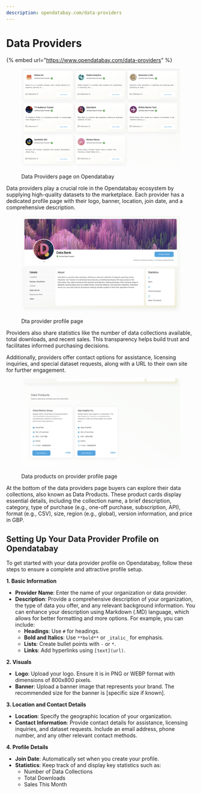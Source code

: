 ```yaml
---
description: opendatabay.com/data-providers
---
```


# Data Providers

{% embed url="https://www.opendatabay.com/data-providers" %}

<figure><img src="../.gitbook/assets/image.png" alt=""><figcaption><p>Data Providers page on Opendatabay</p></figcaption></figure>

Data providers play a crucial role in the Opendatabay ecosystem by supplying high-quality datasets to the marketplace. Each provider has a dedicated profile page with their logo, banner, location, join date, and a comprehensive description.&#x20;

<figure><img src="../.gitbook/assets/image (1).png" alt=""><figcaption><p>Dta provider profile page</p></figcaption></figure>

Providers also share statistics like the number of data collections available, total downloads, and recent sales. This transparency helps build trust and facilitates informed purchasing decisions.&#x20;

Additionally, providers offer contact options for assistance, licensing inquiries, and special dataset requests, along with a URL to their own site for further engagement.

<figure><img src="../.gitbook/assets/image (2).png" alt=""><figcaption><p>Data products on provider profile page</p></figcaption></figure>

At the bottom of the data providers page buyers can explore their data collections, also known as Data Products. These product cards display essential details, including the collection name, a brief description, category, type of purchase (e.g., one-off purchase, subscription, API), format (e.g., CSV), size, region (e.g., global), version information, and price in GBP.&#x20;

## Setting Up Your Data Provider Profile on Opendatabay

To get started with your data provider profile on Opendatabay, follow these steps to ensure a complete and attractive profile setup.

**1. Basic Information**

* **Provider Name**: Enter the name of your organization or data provider.
* **Description**: Provide a comprehensive description of your organization, the type of data you offer, and any relevant background information. You can enhance your description using Markdown (.MD) language, which allows for better formatting and more options. For example, you can include:
  * **Headings**: Use `#` for headings.
  * **Bold and Italics**: Use `**bold**` or `_italic_` for emphasis.
  * **Lists**: Create bullet points with `-` or `*`.
  * **Links**: Add hyperlinks using `[text](url)`.



**2. Visuals**

* **Logo**: Upload your logo. Ensure it is in PNG or WEBP format with dimensions of 800x800 pixels.
* **Banner**: Upload a banner image that represents your brand. The recommended size for the banner is \[specific size if known].

**3. Location and Contact Details**

* **Location**: Specify the geographic location of your organization.
* **Contact Information**: Provide contact details for assistance, licensing inquiries, and dataset requests. Include an email address, phone number, and any other relevant contact methods.

**4. Profile Details**

* **Join Date**: Automatically set when you create your profile.
* **Statistics**: Keep track of and display key statistics such as:
  * Number of Data Collections
  * Total Downloads
  * Sales This Month


